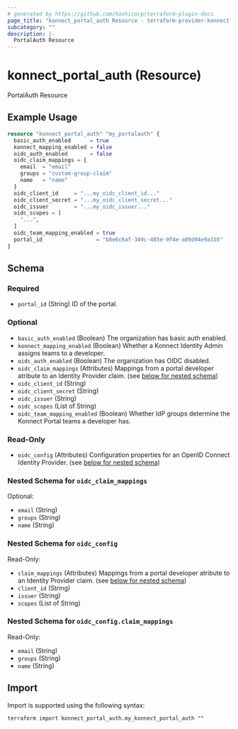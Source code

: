 ```yaml
---
# generated by https://github.com/hashicorp/terraform-plugin-docs
page_title: "konnect_portal_auth Resource - terraform-provider-konnect"
subcategory: ""
description: |-
  PortalAuth Resource
---
```


# konnect_portal_auth (Resource)

PortalAuth Resource

## Example Usage

```terraform
resource "konnect_portal_auth" "my_portalauth" {
  basic_auth_enabled      = true
  konnect_mapping_enabled = false
  oidc_auth_enabled       = false
  oidc_claim_mappings = {
    email  = "email"
    groups = "custom-group-claim"
    name   = "name"
  }
  oidc_client_id     = "...my_oidc_client_id..."
  oidc_client_secret = "...my_oidc_client_secret..."
  oidc_issuer        = "...my_oidc_issuer..."
  oidc_scopes = [
    "...",
  ]
  oidc_team_mapping_enabled = true
  portal_id                 = "b8e6c6af-349c-485e-9f4e-a89d04e9a316"
}
```

<!-- schema generated by tfplugindocs -->
## Schema

### Required

- `portal_id` (String) ID of the portal.

### Optional

- `basic_auth_enabled` (Boolean) The organization has basic auth enabled.
- `konnect_mapping_enabled` (Boolean) Whether a Konnect Identity Admin assigns teams to a developer.
- `oidc_auth_enabled` (Boolean) The organization has OIDC disabled.
- `oidc_claim_mappings` (Attributes) Mappings from a portal developer atribute to an Identity Provider claim. (see [below for nested schema](#nestedatt--oidc_claim_mappings))
- `oidc_client_id` (String)
- `oidc_client_secret` (String)
- `oidc_issuer` (String)
- `oidc_scopes` (List of String)
- `oidc_team_mapping_enabled` (Boolean) Whether IdP groups determine the Konnect Portal teams a developer has.

### Read-Only

- `oidc_config` (Attributes) Configuration properties for an OpenID Connect Identity Provider. (see [below for nested schema](#nestedatt--oidc_config))

<a id="nestedatt--oidc_claim_mappings"></a>
### Nested Schema for `oidc_claim_mappings`

Optional:

- `email` (String)
- `groups` (String)
- `name` (String)


<a id="nestedatt--oidc_config"></a>
### Nested Schema for `oidc_config`

Read-Only:

- `claim_mappings` (Attributes) Mappings from a portal developer atribute to an Identity Provider claim. (see [below for nested schema](#nestedatt--oidc_config--claim_mappings))
- `client_id` (String)
- `issuer` (String)
- `scopes` (List of String)

<a id="nestedatt--oidc_config--claim_mappings"></a>
### Nested Schema for `oidc_config.claim_mappings`

Read-Only:

- `email` (String)
- `groups` (String)
- `name` (String)

## Import

Import is supported using the following syntax:

```shell
terraform import konnect_portal_auth.my_konnect_portal_auth ""
```
